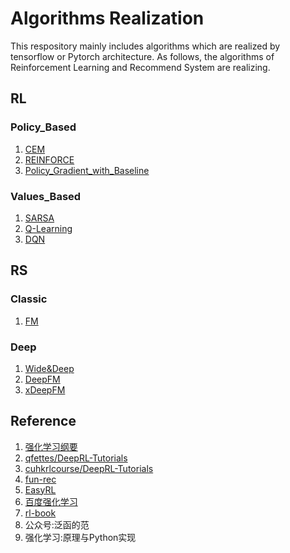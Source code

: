 # Algorithms Realization
This respository  mainly includes algorithms which are realized by tensorflow or Pytorch architecture. As follows, the algorithms of Reinforcement Learning and Recommend System are realizing.


## RL
### Policy_Based
1. [CEM](https://github.com/Evan-wyl/Algos_Realization/blob/master/RL/CEM.py)
2. [REINFORCE](https://github.com/Evan-wyl/Algos_Realization/blob/master/RL/reinforce.py)
3. [Policy_Gradient_with_Baseline](https://github.com/Evan-wyl/Algos_Realization/blob/master/RL/policy_gradient_with_baseline.py)

### Values_Based
1. [SARSA]()
2. [Q-Learning](https://github.com/Evan-wyl/Algos_Realization/blob/master/RL/Q-Learning.py)
3. [DQN](https://github.com/Evan-wyl/Algos_Realization/blob/master/RL/DQN_torch.py)


## RS
### Classic
1. [FM](https://github.com/Evan-wyl/Algos_Realization/blob/master/RS/classical/FM_tf.py)

### Deep
1. [Wide&Deep](https://github.com/Evan-wyl/model-realization/tree/master/RS/deep/WideDeep)
2. [DeepFM](https://github.com/Evan-wyl/model-realization/tree/master/RS/deep/DeepFM)
3. [xDeepFM](https://github.com/Evan-wyl/model-realization/tree/master/RS/deep/xDeepFM)

## Reference
1. [强化学习纲要](https://github.com/zhoubolei/introRL)
2. [qfettes/DeepRL-Tutorials](https://github.com/qfettes/DeepRL-Tutorials)
3. [cuhkrlcourse/DeepRL-Tutorials](https://github.com/cuhkrlcourse/DeepRL-Tutorials)
4. [fun-rec](https://github.com/datawhalechina/fun-rec)
5. [EasyRL](https://github.com/datawhalechina/easy-rl)
6. [百度强化学习](https://aistudio.baidu.com/aistudio/education/group/info/1335)
7. [rl-book](https://github.com/zhiqingxiao/rl-book)
8. 公众号:泛函的范
9. 强化学习:原理与Python实现
